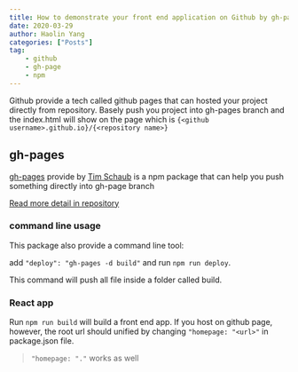 ```yaml
---
title: How to demonstrate your front end application on Github by gh-page
date: 2020-03-29
author: Haolin Yang
categories: ["Posts"]
tag:
    - github
    - gh-page
    - npm
---
```


Github provide a tech called github pages that can hosted your project directly from repository. Basely push you project into gh-pages branch and the index.html will show on the page which is `{<github username>.github.io}/{<repository name>}`

## gh-pages

[gh-pages](https://github.com/tschaub/gh-pages) provide by [Tim Schaub](https://github.com/tschaub) is a npm package that can help you push something directly into gh-page branch

[Read more detail in repository](https://github.com/tschaub/gh-pages)

### command line usage

This package also provide a command line tool:

add `"deploy": "gh-pages -d build"` and run `npm run deploy`.

This command will push all file inside a folder called build.

### React app

Run `npm run build` will build a front end app. If you host on github page, however, the root url should unified by changing `"homepage: "<url>"` in package.json file.

> `"homepage: "."` works as well
